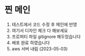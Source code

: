 # 찐 메인
1. 테스트에서 코드 수정 후 메인에 반영
2. 여기서 디자인 체크 다 해보세요
3. 프로퍼티 파일 gitignore 해두었습니다
4. 배포 완료 하였습니다
5. aws 서버 내림 (2023-05-03)
